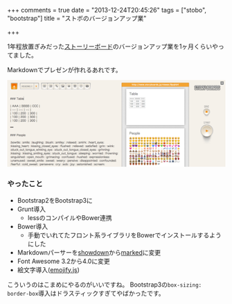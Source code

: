 +++
comments = true
date = "2013-12-24T20:45:26"
tags = ["stobo", "bootstrap"]
title = "ストボのバージョンアップ業"

+++

1年程放置ぎみだった[ストーリーボード](http://www.storyboards.jp)のバージョンアップ業を1ヶ月くらいやってました。

<!--more-->

Markdownでプレゼンが作れるあれです。

![](/images/post/storyboards-emoji.png)

### やったこと

- Bootstrap2をBootstrap3に
- Grunt導入
  - lessのコンパイルやBower連携
- Bower導入
  - 手動でいれてたフロント系ライブラリをBowerでインストールするようにした
- Markdownパーサーを[showdown](https://github.com/coreyti/showdown)から[marked](https://github.com/chjj/marked)に変更
- Font Awesome 3.2から4.0に変更
- 絵文字導入([emojify.js](http://hassankhan.github.io/emojify.js/))

こういうのはこまめにやるのがいいですね。
Bootstrap3の`box-sizing: border-box`導入はドラスティックすぎてやばかったです。

